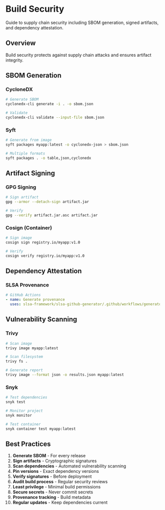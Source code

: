 # Build Security

Guide to supply chain security including SBOM generation, signed artifacts, and dependency attestation.

## Overview

Build security protects against supply chain attacks and ensures artifact integrity.

## SBOM Generation

### CycloneDX
```bash
# Generate SBOM
cyclonedx-cli generate -i . -o sbom.json

# Validate
cyclonedx-cli validate --input-file sbom.json
```

### Syft
```bash
# Generate from image
syft packages myapp:latest -o cyclonedx-json > sbom.json

# Multiple formats
syft packages . -o table,json,cyclonedx
```

## Artifact Signing

### GPG Signing
```bash
# Sign artifact
gpg --armor --detach-sign artifact.jar

# Verify
gpg --verify artifact.jar.asc artifact.jar
```

### Cosign (Container)
```bash
# Sign image
cosign sign registry.io/myapp:v1.0

# Verify
cosign verify registry.io/myapp:v1.0
```

## Dependency Attestation

### SLSA Provenance
```yaml
# GitHub Actions
- name: Generate provenance
  uses: slsa-framework/slsa-github-generator/.github/workflows/generator_generic_slsa3.yml@v1.2.0
```

## Vulnerability Scanning

### Trivy
```bash
# Scan image
trivy image myapp:latest

# Scan filesystem
trivy fs .

# Generate report
trivy image --format json -o results.json myapp:latest
```

### Snyk
```bash
# Test dependencies
snyk test

# Monitor project
snyk monitor

# Test container
snyk container test myapp:latest
```

## Best Practices

1. **Generate SBOM** - For every release
2. **Sign artifacts** - Cryptographic signatures
3. **Scan dependencies** - Automated vulnerability scanning
4. **Pin versions** - Exact dependency versions
5. **Verify signatures** - Before deployment
6. **Audit build process** - Regular security reviews
7. **Least privilege** - Minimal build permissions
8. **Secure secrets** - Never commit secrets
9. **Provenance tracking** - Build metadata
10. **Regular updates** - Keep dependencies current
